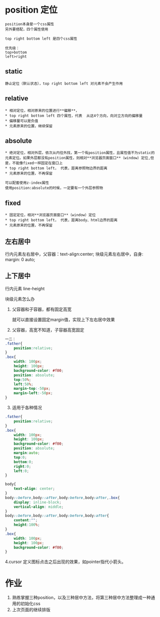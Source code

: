 # position 定位

    position本身是一个css属性
    另外要搭配，四个属性使用

    top right bottom left 是四个css属性
    
    优先级：
    top>bottom
    left>right

## static

    静止定位（默认状态），top right bottom left 对元素不会产生作用

## relative

    * 相对定位，相对原来的位置进行**偏移**，
    * top right bottom left 四个属性，代表  从这4个方向，向对立方向的偏移量
    * 偏移量可以是负值
    * 元素原来的位置，继续保留

## absolute

    * 绝对定位，相对外层，依次从内往外找，第一个有position属性，且属性值不为static的元素定位。如果外层都没有position属性，则相对**浏览器页面窗口**（window）定位,但是，不能像fixed一样固定在窗口上
    * top right bottom left， 代表，距离参照物边界的距离
    * 元素原来的位置，不再保留   

    可以配套使用z-index属性
    使用position:absolute的时候，一定要有一个外层参照物

## fixed

    * 固定定位，相对**浏览器页面窗口**（window）定位
    * top right bottom left， 代表，距离body、html边界的距离
    * 元素原来的位置，不再保留  

## 左右居中
行内元素左右居中，父容器：text-align:center;
块级元素左右居中，自身: margin: 0 auto;

## 上下居中
行内元素  line-height

块级元素怎么办

1. 父容器和子容器，都有固定高宽

    就可以直接设置固定margin值，实现上下左右居中效果

2. 父容器，高宽不知道，子容器高宽固定
```css
一二：
.father{
    position:relative;
}
.box{
    width: 100px;
    height: 100px;
    background-color: #f00;
    position: absolute;
    top:50%;
    left:50%;
    margin-top:-50px;
    margin-left:-50px;
}
```

3. 适用于各种情况
```css
.father{
    position:relative;
}
.box{
    width: 100px;
    height: 100px;
    background-color: #f00;
    position: absolute;
    margin:auto;
    top:0;
    bottom:0;
    right:0;
    left:0;
}

body{
    text-align: center;
}
body::before,body::after,body:before,body:after,.box{
    display: inline-block;
    vertical-align: middle;
}
body::before,body::after,body:before,body:after{
    content:"";
    height:100%;
}
.box{
    width: 100px;
    height: 100px;
    background-color: #f00;  
}
```
4.cursor
  定义图标点击之后出现的效果，如pointer指代小箭头。

# 作业
1. 熟练掌握三种position，以及三种居中方法，将第三种居中方法整理成一种通用的初始化css
2. 上次页面的继续排版